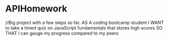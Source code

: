 # APIHomework

//Big project with a few steps so far.
AS A coding bootcamp student
I WANT to take a timed quiz on JavaScript fundamentals that stores high scores
SO THAT I can gauge my progress compared to my peers
